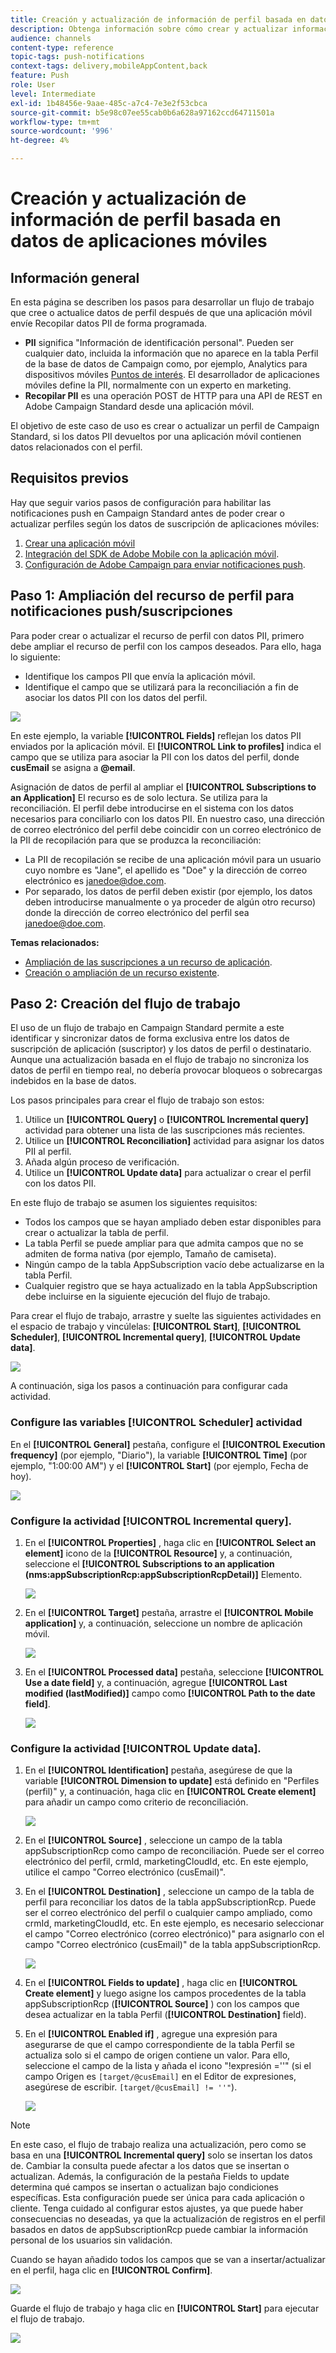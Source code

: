 ```yaml
---
title: Creación y actualización de información de perfil basada en datos de aplicaciones móviles
description: Obtenga información sobre cómo crear y actualizar información de perfil basada en datos de aplicaciones móviles.
audience: channels
content-type: reference
topic-tags: push-notifications
context-tags: delivery,mobileAppContent,back
feature: Push
role: User
level: Intermediate
exl-id: 1b48456e-9aae-485c-a7c4-7e3e2f53cbca
source-git-commit: b5e98c07ee55cab0b6a628a97162ccd64711501a
workflow-type: tm+mt
source-wordcount: '996'
ht-degree: 4%

---
```


# Creación y actualización de información de perfil basada en datos de aplicaciones móviles

## Información general

En esta página se describen los pasos para desarrollar un flujo de trabajo que cree o actualice datos de perfil después de que una aplicación móvil envíe Recopilar datos PII de forma programada.

* **PII** significa &quot;Información de identificación personal&quot;. Pueden ser cualquier dato, incluida la información que no aparece en la tabla Perfil de la base de datos de Campaign como, por ejemplo, Analytics para dispositivos móviles [Puntos de interés](../../integrating/using/about-campaign-points-of-interest-data-integration.md). El desarrollador de aplicaciones móviles define la PII, normalmente con un experto en marketing.
* **Recopilar PII** es una operación POST de HTTP para una API de REST en Adobe Campaign Standard desde una aplicación móvil.

El objetivo de este caso de uso es crear o actualizar un perfil de Campaign Standard, si los datos PII devueltos por una aplicación móvil contienen datos relacionados con el perfil.

## Requisitos previos

Hay que seguir varios pasos de configuración para habilitar las notificaciones push en Campaign Standard antes de poder crear o actualizar perfiles según los datos de suscripción de aplicaciones móviles:

1. [Crear una aplicación móvil](../../administration/using/configuring-a-mobile-application.md)
1. [Integración del SDK de Adobe Mobile con la aplicación móvil](../../administration/using/supported-mobile-use-cases.md).
1. [Configuración de Adobe Campaign para enviar notificaciones push](../../administration/using/configuring-a-mobile-application.md).

## Paso 1: Ampliación del recurso de perfil para notificaciones push/suscripciones

Para poder crear o actualizar el recurso de perfil con datos PII, primero debe ampliar el recurso de perfil con los campos deseados. Para ello, haga lo siguiente:

* Identifique los campos PII que envía la aplicación móvil.
* Identifique el campo que se utilizará para la reconciliación a fin de asociar los datos PII con los datos del perfil.

![](assets/update_profile1.png)

En este ejemplo, la variable **[!UICONTROL Fields]** reflejan los datos PII enviados por la aplicación móvil. El **[!UICONTROL Link to profiles]** indica el campo que se utiliza para asociar la PII con los datos del perfil, donde **cusEmail** se asigna a **@email**.

Asignación de datos de perfil al ampliar el **[!UICONTROL Subscriptions to an Application]** El recurso es de solo lectura. Se utiliza para la reconciliación. El perfil debe introducirse en el sistema con los datos necesarios para conciliarlo con los datos PII. En nuestro caso, una dirección de correo electrónico del perfil debe coincidir con un correo electrónico de la PII de recopilación para que se produzca la reconciliación:

* La PII de recopilación se recibe de una aplicación móvil para un usuario cuyo nombre es &quot;Jane&quot;, el apellido es &quot;Doe&quot; y la dirección de correo electrónico es janedoe@doe.com.
* Por separado, los datos de perfil deben existir (por ejemplo, los datos deben introducirse manualmente o ya proceder de algún otro recurso) donde la dirección de correo electrónico del perfil sea janedoe@doe.com.

**Temas relacionados:**

* [Ampliación de las suscripciones a un recurso de aplicación](../../developing/using/extending-the-subscriptions-to-an-application-resource.md).
* [Creación o ampliación de un recurso existente](../../developing/using/key-steps-to-add-a-resource.md).

## Paso 2: Creación del flujo de trabajo

El uso de un flujo de trabajo en Campaign Standard permite a este identificar y sincronizar datos de forma exclusiva entre los datos de suscripción de aplicación (suscriptor) y los datos de perfil o destinatario. Aunque una actualización basada en el flujo de trabajo no sincroniza los datos de perfil en tiempo real, no debería provocar bloqueos o sobrecargas indebidos en la base de datos.

Los pasos principales para crear el flujo de trabajo son estos:

1. Utilice un **[!UICONTROL Query]** o **[!UICONTROL Incremental query]** actividad para obtener una lista de las suscripciones más recientes.
1. Utilice un **[!UICONTROL Reconciliation]** actividad para asignar los datos PII al perfil.
1. Añada algún proceso de verificación.
1. Utilice un **[!UICONTROL Update data]** para actualizar o crear el perfil con los datos PII.

En este flujo de trabajo se asumen los siguientes requisitos:

* Todos los campos que se hayan ampliado deben estar disponibles para crear o actualizar la tabla de perfil.
* La tabla Perfil se puede ampliar para que admita campos que no se admiten de forma nativa (por ejemplo, Tamaño de camiseta).
* Ningún campo de la tabla AppSubscription vacío debe actualizarse en la tabla Perfil.
* Cualquier registro que se haya actualizado en la tabla AppSubscription debe incluirse en la siguiente ejecución del flujo de trabajo.

Para crear el flujo de trabajo, arrastre y suelte las siguientes actividades en el espacio de trabajo y vincúlelas: **[!UICONTROL Start]**, **[!UICONTROL Scheduler]**, **[!UICONTROL Incremental query]**, **[!UICONTROL Update data]**.

![](assets/update_profile0.png)

A continuación, siga los pasos a continuación para configurar cada actividad.

### Configure las variables **[!UICONTROL Scheduler]** actividad

En el **[!UICONTROL General]** pestaña, configure el **[!UICONTROL Execution frequency]** (por ejemplo, &quot;Diario&quot;), la variable **[!UICONTROL Time]** (por ejemplo, &quot;1:00:00 AM&quot;) y el **[!UICONTROL Start]** (por ejemplo, Fecha de hoy).

![](assets/update_profile2.png)

### Configure la actividad **[!UICONTROL Incremental query]**.

1. En el **[!UICONTROL Properties]** , haga clic en **[!UICONTROL Select an element]** icono de la **[!UICONTROL Resource]** y, a continuación, seleccione el **[!UICONTROL Subscriptions to an application (nms:appSubscriptionRcp:appSubscriptionRcpDetail)]** Elemento.

   ![](assets/update_profile3.png)

1. En el **[!UICONTROL Target]** pestaña, arrastre el **[!UICONTROL Mobile application]** y, a continuación, seleccione un nombre de aplicación móvil.

   ![](assets/update_profile4.png)

1. En el **[!UICONTROL Processed data]** pestaña, seleccione **[!UICONTROL Use a date field]** y, a continuación, agregue **[!UICONTROL Last modified (lastModified)]**  campo como **[!UICONTROL Path to the date field]**.

   ![](assets/update_profile5.png)

### Configure la actividad **[!UICONTROL Update data]**.

1. En el **[!UICONTROL Identification]** pestaña, asegúrese de que la variable **[!UICONTROL Dimension to update]** está definido en &quot;Perfiles (perfil)&quot; y, a continuación, haga clic en **[!UICONTROL Create element]** para añadir un campo como criterio de reconciliación.

   ![](assets/update_profile_createelement.png)

1. En el **[!UICONTROL Source]** , seleccione un campo de la tabla appSubscriptionRcp como campo de reconciliación. Puede ser el correo electrónico del perfil, crmId, marketingCloudId, etc. En este ejemplo, utilice el campo &quot;Correo electrónico (cusEmail)&quot;.

1. En el **[!UICONTROL Destination]** , seleccione un campo de la tabla de perfil para reconciliar los datos de la tabla appSubscriptionRcp. Puede ser el correo electrónico del perfil o cualquier campo ampliado, como crmId, marketingCloudId, etc. En este ejemplo, es necesario seleccionar el campo &quot;Correo electrónico (correo electrónico)&quot; para asignarlo con el campo &quot;Correo electrónico (cusEmail)&quot; de la tabla appSubscriptionRcp.

   ![](assets/update_profile7.png)

1. En el **[!UICONTROL Fields to update]** , haga clic en **[!UICONTROL Create element]** y luego asigne los campos procedentes de la tabla appSubscriptionRcp (**[!UICONTROL Source]** ) con los campos que desea actualizar en la tabla Perfil (**[!UICONTROL Destination]** field).

1. En el **[!UICONTROL Enabled if]** , agregue una expresión para asegurarse de que el campo correspondiente de la tabla Perfil se actualiza solo si el campo de origen contiene un valor. Para ello, seleccione el campo de la lista y añada el icono &quot;!expresión =&#39;&#39;&quot; (si el campo Origen es `[target/@cusEmail]` en el Editor de expresiones, asegúrese de escribir. `[target/@cusEmail] != ''"`).

   ![](assets/update_profile8.png)

>[!NOTE]
>
>En este caso, el flujo de trabajo realiza una actualización, pero como se basa en una **[!UICONTROL Incremental query]** solo se insertan los datos de. Cambiar la consulta puede afectar a los datos que se insertan o actualizan.
>Además, la configuración de la pestaña Fields to update determina qué campos se insertan o actualizan bajo condiciones específicas. Esta configuración puede ser única para cada aplicación o cliente.
>Tenga cuidado al configurar estos ajustes, ya que puede haber consecuencias no deseadas, ya que la actualización de registros en el perfil basados en datos de appSubscriptionRcp puede cambiar la información personal de los usuarios sin validación.

Cuando se hayan añadido todos los campos que se van a insertar/actualizar en el perfil, haga clic en **[!UICONTROL Confirm]**.

![](assets/update_profile9.png)

Guarde el flujo de trabajo y haga clic en **[!UICONTROL Start]** para ejecutar el flujo de trabajo.

![](assets/update_profile10.png)
